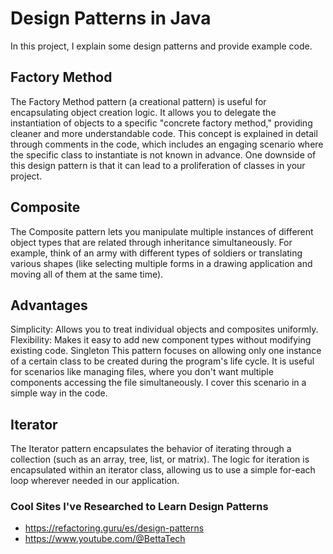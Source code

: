 # Design Patterns in Java
In this project, I explain some design patterns and provide example code.

## Factory Method
The Factory Method pattern (a creational pattern) is useful for encapsulating object creation logic. It allows you to delegate the instantiation of objects to a specific "concrete factory method," providing cleaner and more understandable code. This concept is explained in detail through comments in the code, which includes an engaging scenario where the specific class to instantiate is not known in advance. One downside of this design pattern is that it can lead to a proliferation of classes in your project.

## Composite
The Composite pattern lets you manipulate multiple instances of different object types that are related through inheritance simultaneously. For example, think of an army with different types of soldiers or translating various shapes (like selecting multiple forms in a drawing application and moving all of them at the same time).

## Advantages
Simplicity: Allows you to treat individual objects and composites uniformly.
Flexibility: Makes it easy to add new component types without modifying existing code.
Singleton
This pattern focuses on allowing only one instance of a certain class to be created during the program's life cycle. It is useful for scenarios like managing files, where you don't want multiple components accessing the file simultaneously. I cover this scenario in a simple way in the code.

## Iterator
The Iterator pattern encapsulates the behavior of iterating through a collection (such as an array, tree, list, or matrix). The logic for iteration is encapsulated within an iterator class, allowing us to use a simple for-each loop wherever needed in our application.

### Cool Sites I've Researched to Learn Design Patterns
- https://refactoring.guru/es/design-patterns
- https://www.youtube.com/@BettaTech
